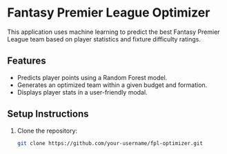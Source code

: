 # Fantasy Premier League Optimizer

This application uses machine learning to predict the best Fantasy Premier League team based on player statistics and fixture difficulty ratings.

## Features
- Predicts player points using a Random Forest model.
- Generates an optimized team within a given budget and formation.
- Displays player stats in a user-friendly modal.

## Setup Instructions
1. Clone the repository:
   ```bash
   git clone https://github.com/your-username/fpl-optimizer.git